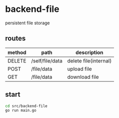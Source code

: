 # backend-file
persistent file storage

## routes
| method | path            | description           |
| ------ | --------------- | --------------------- |
| DELETE | /self/file/data | delete file(internal) |
| POST   | /file/data      | upload file           |
| GET    | /file/data      | download file         |

## start
```sh
cd src/backend-file
go run main.go
```
